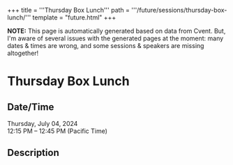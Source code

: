 +++
title = '''Thursday Box Lunch'''
path = '''/future/sessions/thursday-box-lunch/'''
template = "future.html"
+++

<p class="todo">
<strong>NOTE:</strong> This page is automatically generated based on data from Cvent.
But, I'm aware of several issues with the generated pages at the moment:
many dates & times are wrong, and some sessions & speakers are missing altogether!
</p>

<h1>Thursday Box Lunch</h1>
<h2>Date/Time</h2>
<p>Thursday, July 04, 2024<br>
12:15 PM – 12:45 PM (Pacific Time)</p>
<h2>Description</h2>


